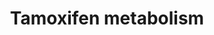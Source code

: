 ---
annotations:
- type: Pathway Ontology
  value: drug pathway
authors:
- MaintBot
- Egonw
- MirellaKalafati
description: ''
last-edited: 2019-09-17
organisms:
- Pan troglodytes
redirect_from:
- /index.php/Pathway:WP845
- /instance/WP845
schema-jsonld:
- '@context': https://schema.org/
  '@id': https://wikipathways.github.io/pathways/WP845.html
  '@type': Dataset
  creator:
    '@type': Organization
    name: WikiPathways
  description: ''
  keywords:
  - Q9N256_PANTR
  - Metabolite
  - B1NL93_PANTR
  - CYP1A1
  - trans-tamoxifen-4-O-glucuronide
  - CP2D6_PANTR
  - A4ZZ70_PANTR
  - trans-N-desmethyltamoxifen-O-glucuronide
  - CYP2C19
  - UGT1A4
  - deaminohydroxytamoxifen
  - trans-tamoxifen
  - SSRI
  - cis-tamoxifen-4-O-glucuronide
  - UGT1A10
  - PAPS
  - trans-tamoxifen-N-glucuronide
  - CYP2C8
  - cis-4-hydroxytamoxifen
  - alpha-hydroxy-N-desmethyltamoxifen
  - trans-4-hydroxy-N-desmethyltamoxifen
  - SULT1A1
  - cis-4-hydroxy-N-desmethyltamoxifen
  - Tamoxifen-N-oxide
  - CYP2A6
  - CYP2C9
  - PAP
  - N-desmethyltamoxifen
  - UGT2B15
  - trans-4-hydroxytamoxifen
  - SULT2A1
  - UGT1A8
  - N,N-didesmethyltamoxifen
  - trans-4-hydroxytamoxifen-N-glucuronide
  - trans-4-Sulfoxytamoxifen
  - UGT2B7
  - CYP1B1
  - CYP2E1
  - FMO1
  - cis-N-desmethyltamoxifen-O-glucuronide
  - SULT1E1
  - alpha-hydroxytamoxifen
  - FMO3_PANTR
  - cis-4-hydroxytamoxifen-N-glucuronide
  license: CC0
  name: Tamoxifen metabolism
seo: CreativeWork
title: Tamoxifen metabolism
wpid: WP845
---